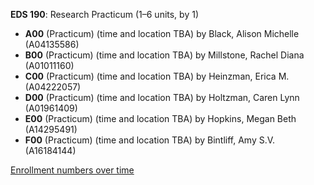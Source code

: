 **EDS 190**: Research Practicum (1–6 units, by 1)

- **A00** (Practicum) (time and location TBA) by Black, Alison Michelle (A04135586)
- **B00** (Practicum) (time and location TBA) by Millstone, Rachel Diana (A01011160)
- **C00** (Practicum) (time and location TBA) by Heinzman, Erica M. (A04222057)
- **D00** (Practicum) (time and location TBA) by Holtzman, Caren Lynn (A01961409)
- **E00** (Practicum) (time and location TBA) by Hopkins, Megan Beth (A14295491)
- **F00** (Practicum) (time and location TBA) by Bintliff, Amy S.V. (A16184144)

[Enrollment numbers over time](./EDS190.tsv)

